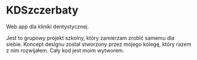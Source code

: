 # KDSzczerbaty
Web app dla kliniki dentystycznej.

Jest to grupowy projekt szkolny, który zamierzam zrobić samemu dla siebie. Koncept designu został stworzony przez mojego kolegę, który razem z nim rozwijałem. Cały kod jest moim wytworem.
